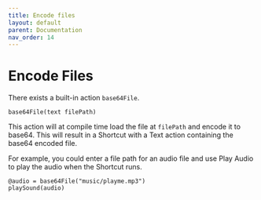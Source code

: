 ```yaml
---
title: Encode files
layout: default
parent: Documentation
nav_order: 14
---
```


# Encode Files

There exists a built-in action `base64File`.

```
base64File(text filePath)
```

This action will at compile time load the file at `filePath` and encode it to base64. This will result in a Shortcut with a Text action containing the base64 encoded file.

For example, you could enter a file path for an audio file and use Play Audio to play the audio when the Shortcut runs.

```
@audio = base64File("music/playme.mp3")
playSound(audio)
```
